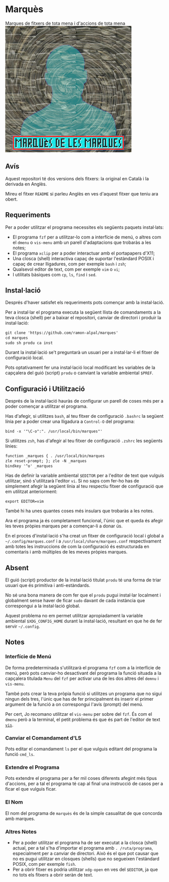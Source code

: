 # Marquès

Marques de fitxers de tota mena i d'accions de tota mena
![Logo del Marquès](./logo.png)

## Avís

Aquest repositori té dos versions dels fitxers: la original en Català
i la derivada en Anglès.

Mireu el fitxer `README` si parleu Anglès en ves d'aquest fitxer que
teniu ara obert.

## Requeriments

Per a poder utilitzar el programa necessites els següents paquets
instal·lats:
- El programa `fzf` per a utilitzar-lo com a interfície de menú,
  o altres com el `dmenu` o `vis-menu` amb un parell d'adaptacions que
  trobaràs a les notes;
- El programa `xclip` per a poder interactuar amb el portapapers d'X11;
- Una closca (shell) interactiva capaç de suportar l'estàndard POSIX
  i capaç de crear lligadures, com per exemple `bash` i `zsh`;
- Qualsevol editor de text, com per exemple `vim` o `vi`;
- I utilitats bàsiques com `cp`, `ls`, `find` i `sed`.

## Instal·lació

Després d'haver satisfet els requeriments pots començar amb la
instal·lació.

Per a instal·lar el programa executa la següent llista de comandaments
a la teva closca (shell) per a baixar el repositori, canviar de directori
i produir la instal·lació:

    git clone 'https://github.com/ramon-alpal/marques'
    cd marques
    sudo sh produ ca inst

Durant la instal·lació se't preguntarà un usuari per a instal·lar-li
el fitxer de configuració local.

Pots optativament fer una instal·lació local modificant les variables de
la capçalera del guió (script) `produ` o canviant la variable ambiental
`$PREF`.

## Configuració i Utilització

Després de la instal·lació hauràs de configurar un parell de coses
més per a poder començar a utilitzar el programa.

Has d'afegir, si utilitzes `bash`, al teu fitxer de configuració
`.bashrc` la següent línia per a poder crear una lligadura a `Control-O`
del programa:

    bind -x '"\C-o":". /usr/local/bin/marques"'

Si utilitzes `zsh`, has d'afegir al teu fitxer de configuració `.zshrc`
les següents línies:

    function _marques { . /usr/local/bin/marques
    zle reset-prompt; }; zle -N _marques
    bindkey '^o' _marques

Has de definir la variable ambiental `$EDITOR` per a l'editor de text
que vulguis utilitzar, sinó s'utilitzarà l'editor `vi`. Si no saps
com fer-ho has de simplement afegir la següent línia al teu respectiu
fitxer de configuració que em utilitzat anteriorment:

    export EDITOR=vim

També hi ha unes quantes coses més insulars que trobaràs a les notes.

Ara el programa ja és completament funcional, l'únic que et queda és
afegir les teves pròpies marques per a començar-li a donar ús.

En el proces d'instal·lació s'ha creat un fitxer de configuració local
i global a `~/.config/marques.conf` i a `/usr/local/share/marques.conf`
respectivament amb totes les instruccions de com la configuració és
estructurada en comentaris i amb múltiples de les meves pròpies marques.

## Absent

El guió (script) productor de la instal·lació titulat `produ` té
una forma de triar usuari que és primitiva i anti-estàndards.

No sé una bona manera de com fer que el `produ` pugui instal·lar
localment i globalment sense haver de ficar `sudo` davant de cada
instància que correspongui a la instal·lació global.

Aquest problema no em permet utilitzar apropiadament la variable ambiental
`$XDG_CONFIG_HOME` durant la instal·lació, resultant en que he de fer
servir `~/.config`.

## Notes

### Interfície de Menú

De forma predeterminada s'utilitzarà el programa `fzf` com a la
interfície de menú, però pots canviar-ho desactivant del programa la
funció situada a la capçalera titulada `Menu` del `fzf` per activar
una de les dos altres del `demnu` i `vis-menu`.

També pots crear la teva pròpia funció si utilitzes un programa
que no sigui ningun dels tres, l'únic que has de fer principalment
és inserir el primer argument de la funció a on correspongui l'avís
(prompt) del menú.

Per cert, Jo recomano utilitzar el `vis-menu` per sobre del `fzf`. És
com el `dmenu` però a la terminal, el petit problema és que és part
de l'editor de text [`vis`](https://github.com/martanne/vis).

### Canviar el Comandament d'LS

Pots editar el comandament `ls` per el que vulguis editant del programa
la funció `cmd_ls`.

### Extendre el Programa

Pots extendre el programa per a fer mil coses diferents afegint més
tipus d'accions, per a tal el programa té cap al final una instrucció
de casos per a ficar el que vulguis ficar.

### El Nom

El nom del programa de `marquès` és de la simple casualitat de que
concorda amb marques.

### Altres Notes

- Per a poder utilitzar el programa ha de ser executat a la closca (shell)
  actual, per a tal s'ha d'importar el programa amb `. /ruta/programa`,
  especialment per a canviar de directori. Això és el que pot causar que
  no es pugui utilitzar en closques (shells) que no segueixen l'estàndard
  POSIX, com per exemple `fish`.
- Per a obrir fitxer es podria utilitzar `xdg-open` en ves del `$EDITOR`,
  ja que no tots els fitxers a obrir seràn de text.
